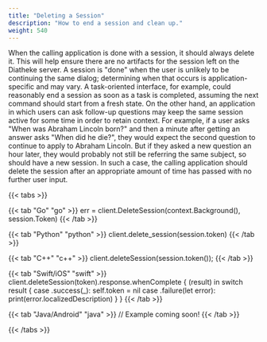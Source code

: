 ```yaml
---
title: "Deleting a Session"
description: "How to end a session and clean up."
weight: 540
---
```


When the calling application is done with a session, it should always delete it.
This will help ensure there are no artifacts for the session left on the
Diatheke server. A session is "done" when the user is unlikely to be continuing
the same dialog; determining when that occurs is application-specific and may vary.
A task-oriented interface, for example, could reasonably end a session as soon
as a task is completed, assuming the next command should start from a fresh state.
On the other hand, an application in which users can ask follow-up questions
may keep the same session active for some time in order to retain context.
For example, if a user asks "When was Abraham Lincoln born?" and then a minute
after getting an answer asks "When did he die?", they would expect the second
question to continue to apply to Abraham Lincoln. But if they asked a new question
an hour later, they would probably not still be referring the same subject, so
should have a new session. In such a case, the calling application should delete
the session after an appropriate amount of time has passed with no further user input.

{{< tabs >}}

{{< tab "Go" "go" >}}
err = client.DeleteSession(context.Background(), session.Token)
{{< /tab >}}

{{< tab "Python" "python" >}}
client.delete_session(session.token)
{{< /tab >}}

{{< tab "C++" "c++" >}}
client.deleteSession(session.token());
{{< /tab >}}

{{< tab "Swift/iOS" "swift" >}}
client.deleteSession(token).response.whenComplete { (result) in
	switch result {
	case .success(_):
		self.token = nil
	case .failure(let error):
		print(error.localizedDescription)
	}
}
{{< /tab >}}

{{< tab "Java/Android" "java" >}}
// Example coming soon!
{{< /tab >}}

{{< /tabs >}}
